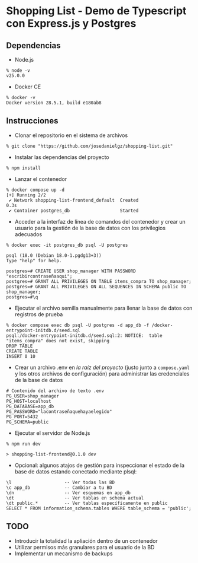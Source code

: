 # Shopping List - Demo de Typescript con Express.js y Postgres

## Dependencias

* Node.js 

~~~
% node -v
v25.0.0
~~~

* Docker CE

~~~
% docker -v
Docker version 28.5.1, build e180ab8
~~~

## Instrucciones

* Clonar el repositorio en el sistema de archivos

~~~
% git clone "https://github.com/josedanielgz/shopping-list.git"
~~~

* Instalar las dependencias del proyecto

~~~
% npm install
~~~

* Lanzar el contenedor 

~~~
% docker compose up -d
[+] Running 2/2
 ✔ Network shopping-list-frontend_default  Created                                                                             0.3s 
 ✔ Container postgres_db                   Started                                           
~~~

* Acceder a la interfaz de línea de comandos del contenedor y crear un usuario para la gestión
de la base de datos con los privilegios adecuados

~~~
% docker exec -it postgres_db psql -U postgres

psql (18.0 (Debian 18.0-1.pgdg13+3))
Type "help" for help.

postgres=# CREATE USER shop_manager WITH PASSWORD "escribircontraseñaaqui";
postgres=# GRANT ALL PRIVILEGES ON TABLE items_compra TO shop_manager;
postgres=# GRANT ALL PRIVILEGES ON ALL SEQUENCES IN SCHEMA public TO shop_manager;
postgres=#\q
~~~

* Ejecutar el archivo semilla manualmente para llenar la base de datos con registros de prueba

~~~
% docker compose exec db psql -U postgres -d app_db -f /docker-entrypoint-initdb.d/seed.sql
psql:/docker-entrypoint-initdb.d/seed.sql:2: NOTICE:  table "items_compra" does not exist, skipping
DROP TABLE
CREATE TABLE
INSERT 0 10
~~~

* Crear un archivo .env en _la raíz del proyecto_ (justo junto a `compose.yaml` y los otros archivos de configuración) para administrar las credenciales de la base
de datos

~~~
# Contenido del archivo de texto .env
PG_USER=shop_manager
PG_HOST=localhost
PG_DATABASE=app_db
PG_PASSWORD="lacontraseñaquehayaelegido"
PG_PORT=5432
PG_SCHEMA=public
~~~

* Ejecutar el servidor de Node.js

~~~
% npm run dev

> shopping-list-frontend@0.1.0 dev
~~~

* Opcional: algunos atajos de gestión para inspeccionar el estado de la base de datos estando conectado mediante plsql:

~~~
\l                    -- Ver todas las BD
\c app_db             -- Cambiar a tu BD
\dn                   -- Ver esquemas en app_db
\dt                   -- Ver tablas en schema actual
\dt public.*          -- Ver tablas específicamente en public
SELECT * FROM information_schema.tables WHERE table_schema = 'public';
~~~

## TODO

* Introducir la totalidad la apliación dentro de un contenedor
* Utilizar permisos más granulares para el usuario de la BD
* Implementar un mecanismo de backups